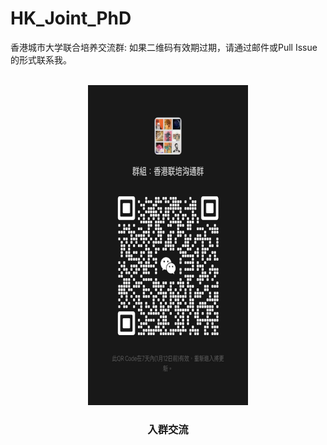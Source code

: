 # HK_Joint_PhD
香港城市大学联合培养交流群: 如果二维码有效期过期，请通过邮件或Pull Issue的形式联系我。
<!-- PROJECT LOGO -->
<br />
<div align="center">
  <a href="https://github.com/likaiucas/HK_Joint_PhD/blob/main/image2.jpg">
    <img src="image2.jpg" alt="Logo" width="256" height="512">
  </a>

  <h3 align="center">入群交流</h3>
</div>
